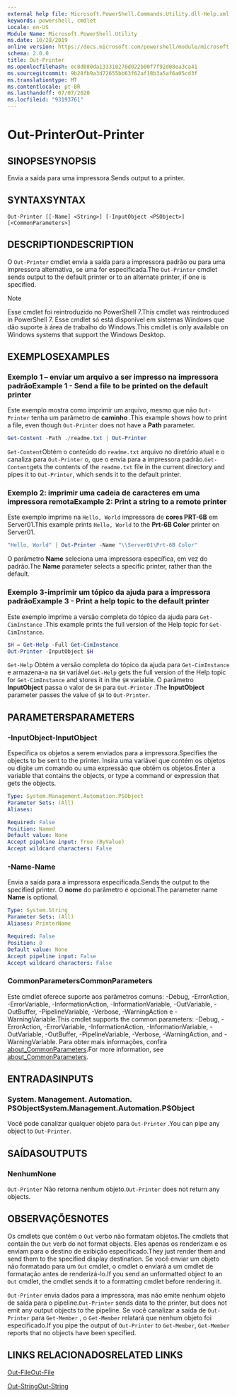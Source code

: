 ```yaml
---
external help file: Microsoft.PowerShell.Commands.Utility.dll-Help.xml
keywords: powershell, cmdlet
Locale: en-US
Module Name: Microsoft.PowerShell.Utility
ms.date: 10/28/2019
online version: https://docs.microsoft.com/powershell/module/microsoft.powershell.utility/out-printer?view=powershell-5.1&WT.mc_id=ps-gethelp
schema: 2.0.0
title: Out-Printer
ms.openlocfilehash: ec8d080da133310270d022b00f7f92d08ea3ca41
ms.sourcegitcommit: 9b28fb9a3d72655bb63f62af18b3a5af6a05cd3f
ms.translationtype: MT
ms.contentlocale: pt-BR
ms.lasthandoff: 07/07/2020
ms.locfileid: "93193761"
---
```

# <span data-ttu-id="cb116-103">Out-Printer</span><span class="sxs-lookup"><span data-stu-id="cb116-103">Out-Printer</span></span>

## <span data-ttu-id="cb116-104">SINOPSE</span><span class="sxs-lookup"><span data-stu-id="cb116-104">SYNOPSIS</span></span>
<span data-ttu-id="cb116-105">Envia a saída para uma impressora.</span><span class="sxs-lookup"><span data-stu-id="cb116-105">Sends output to a printer.</span></span>

## <span data-ttu-id="cb116-106">SYNTAX</span><span class="sxs-lookup"><span data-stu-id="cb116-106">SYNTAX</span></span>

```
Out-Printer [[-Name] <String>] [-InputObject <PSObject>] [<CommonParameters>]
```

## <span data-ttu-id="cb116-107">DESCRIPTION</span><span class="sxs-lookup"><span data-stu-id="cb116-107">DESCRIPTION</span></span>

<span data-ttu-id="cb116-108">O `Out-Printer` cmdlet envia a saída para a impressora padrão ou para uma impressora alternativa, se uma for especificada.</span><span class="sxs-lookup"><span data-stu-id="cb116-108">The `Out-Printer` cmdlet sends output to the default printer or to an alternate printer, if one is specified.</span></span>

> [!NOTE]
> <span data-ttu-id="cb116-109">Esse cmdlet foi reintroduzido no PowerShell 7.</span><span class="sxs-lookup"><span data-stu-id="cb116-109">This cmdlet was reintroduced in PowerShell 7.</span></span> <span data-ttu-id="cb116-110">Esse cmdlet só está disponível em sistemas Windows que dão suporte à área de trabalho do Windows.</span><span class="sxs-lookup"><span data-stu-id="cb116-110">This cmdlet is only available on Windows systems that support the Windows Desktop.</span></span>

## <span data-ttu-id="cb116-111">EXEMPLOS</span><span class="sxs-lookup"><span data-stu-id="cb116-111">EXAMPLES</span></span>

### <span data-ttu-id="cb116-112">Exemplo 1 – enviar um arquivo a ser impresso na impressora padrão</span><span class="sxs-lookup"><span data-stu-id="cb116-112">Example 1 - Send a file to be printed on the default printer</span></span>

<span data-ttu-id="cb116-113">Este exemplo mostra como imprimir um arquivo, mesmo que não `Out-Printer` tenha um parâmetro de **caminho** .</span><span class="sxs-lookup"><span data-stu-id="cb116-113">This example shows how to print a file, even though `Out-Printer` does not have a **Path** parameter.</span></span>

```powershell
Get-Content -Path ./readme.txt | Out-Printer
```

<span data-ttu-id="cb116-114">`Get-Content`Obtém o conteúdo do `readme.txt` arquivo no diretório atual e o canaliza para `Out-Printer` o, que o envia para a impressora padrão.</span><span class="sxs-lookup"><span data-stu-id="cb116-114">`Get-Content`gets the contents of the `readme.txt` file in the current directory and pipes it to `Out-Printer`, which sends it to the default printer.</span></span>

### <span data-ttu-id="cb116-115">Exemplo 2: imprimir uma cadeia de caracteres em uma impressora remota</span><span class="sxs-lookup"><span data-stu-id="cb116-115">Example 2: Print a string to a remote printer</span></span>

<span data-ttu-id="cb116-116">Este exemplo imprime na `Hello, World` impressora de **cores PRT-6B** em Server01.</span><span class="sxs-lookup"><span data-stu-id="cb116-116">This example prints `Hello, World` to the **Prt-6B Color** printer on Server01.</span></span>

```powershell
"Hello, World" | Out-Printer -Name "\\Server01\Prt-6B Color"
```

<span data-ttu-id="cb116-117">O parâmetro **Name** seleciona uma impressora específica, em vez do padrão.</span><span class="sxs-lookup"><span data-stu-id="cb116-117">The **Name** parameter selects a specific printer, rather than the default.</span></span>

### <span data-ttu-id="cb116-118">Exemplo 3-imprimir um tópico da ajuda para a impressora padrão</span><span class="sxs-lookup"><span data-stu-id="cb116-118">Example 3 - Print a help topic to the default printer</span></span>

<span data-ttu-id="cb116-119">Este exemplo imprime a versão completa do tópico da ajuda para `Get-CimInstance` .</span><span class="sxs-lookup"><span data-stu-id="cb116-119">This example prints the full version of the Help topic for `Get-CimInstance`.</span></span>

```powershell
$H = Get-Help -Full Get-CimInstance
Out-Printer -InputObject $H
```

<span data-ttu-id="cb116-120">`Get-Help` Obtém a versão completa do tópico da ajuda para `Get-CimInstance` e armazena-a na `$H` variável.</span><span class="sxs-lookup"><span data-stu-id="cb116-120">`Get-Help` gets the full version of the Help topic for `Get-CimInstance` and stores it in the `$H` variable.</span></span> <span data-ttu-id="cb116-121">O parâmetro **InputObject** passa o valor de `$H` para `Out-Printer` .</span><span class="sxs-lookup"><span data-stu-id="cb116-121">The **InputObject** parameter passes the value of `$H` to `Out-Printer`.</span></span>

## <span data-ttu-id="cb116-122">PARAMETERS</span><span class="sxs-lookup"><span data-stu-id="cb116-122">PARAMETERS</span></span>

### <span data-ttu-id="cb116-123">-InputObject</span><span class="sxs-lookup"><span data-stu-id="cb116-123">-InputObject</span></span>

<span data-ttu-id="cb116-124">Especifica os objetos a serem enviados para a impressora.</span><span class="sxs-lookup"><span data-stu-id="cb116-124">Specifies the objects to be sent to the printer.</span></span> <span data-ttu-id="cb116-125">Insira uma variável que contém os objetos ou digite um comando ou uma expressão que obtém os objetos.</span><span class="sxs-lookup"><span data-stu-id="cb116-125">Enter a variable that contains the objects, or type a command or expression that gets the objects.</span></span>

```yaml
Type: System.Management.Automation.PSObject
Parameter Sets: (All)
Aliases:

Required: False
Position: Named
Default value: None
Accept pipeline input: True (ByValue)
Accept wildcard characters: False
```

### <span data-ttu-id="cb116-126">-Name</span><span class="sxs-lookup"><span data-stu-id="cb116-126">-Name</span></span>

<span data-ttu-id="cb116-127">Envia a saída para a impressora especificada.</span><span class="sxs-lookup"><span data-stu-id="cb116-127">Sends the output to the specified printer.</span></span> <span data-ttu-id="cb116-128">O **nome** do parâmetro é opcional.</span><span class="sxs-lookup"><span data-stu-id="cb116-128">The parameter name **Name** is optional.</span></span>

```yaml
Type: System.String
Parameter Sets: (All)
Aliases: PrinterName

Required: False
Position: 0
Default value: None
Accept pipeline input: False
Accept wildcard characters: False
```

### <span data-ttu-id="cb116-129">CommonParameters</span><span class="sxs-lookup"><span data-stu-id="cb116-129">CommonParameters</span></span>

<span data-ttu-id="cb116-130">Este cmdlet oferece suporte aos parâmetros comuns: -Debug, -ErrorAction, -ErrorVariable, -InformationAction, -InformationVariable, -OutVariable, -OutBuffer, -PipelineVariable, -Verbose, -WarningAction e -WarningVariable.</span><span class="sxs-lookup"><span data-stu-id="cb116-130">This cmdlet supports the common parameters: -Debug, -ErrorAction, -ErrorVariable, -InformationAction, -InformationVariable, -OutVariable, -OutBuffer, -PipelineVariable, -Verbose, -WarningAction, and -WarningVariable.</span></span> <span data-ttu-id="cb116-131">Para obter mais informações, confira [about_CommonParameters](https://go.microsoft.com/fwlink/?LinkID=113216).</span><span class="sxs-lookup"><span data-stu-id="cb116-131">For more information, see [about_CommonParameters](https://go.microsoft.com/fwlink/?LinkID=113216).</span></span>

## <span data-ttu-id="cb116-132">ENTRADAS</span><span class="sxs-lookup"><span data-stu-id="cb116-132">INPUTS</span></span>

### <span data-ttu-id="cb116-133">System. Management. Automation. PSObject</span><span class="sxs-lookup"><span data-stu-id="cb116-133">System.Management.Automation.PSObject</span></span>

<span data-ttu-id="cb116-134">Você pode canalizar qualquer objeto para `Out-Printer` .</span><span class="sxs-lookup"><span data-stu-id="cb116-134">You can pipe any object to `Out-Printer`.</span></span>

## <span data-ttu-id="cb116-135">SAÍDAS</span><span class="sxs-lookup"><span data-stu-id="cb116-135">OUTPUTS</span></span>

### <span data-ttu-id="cb116-136">Nenhum</span><span class="sxs-lookup"><span data-stu-id="cb116-136">None</span></span>

<span data-ttu-id="cb116-137">`Out-Printer` Não retorna nenhum objeto.</span><span class="sxs-lookup"><span data-stu-id="cb116-137">`Out-Printer` does not return any objects.</span></span>

## <span data-ttu-id="cb116-138">OBSERVAÇÕES</span><span class="sxs-lookup"><span data-stu-id="cb116-138">NOTES</span></span>

<span data-ttu-id="cb116-139">Os cmdlets que contêm o `Out` verbo não formatam objetos.</span><span class="sxs-lookup"><span data-stu-id="cb116-139">The cmdlets that contain the `Out` verb do not format objects.</span></span> <span data-ttu-id="cb116-140">Eles apenas os renderizam e os enviam para o destino de exibição especificado.</span><span class="sxs-lookup"><span data-stu-id="cb116-140">They just render them and send them to the specified display destination.</span></span> <span data-ttu-id="cb116-141">Se você enviar um objeto não formatado para um `Out` cmdlet, o cmdlet o enviará a um cmdlet de formatação antes de renderizá-lo.</span><span class="sxs-lookup"><span data-stu-id="cb116-141">If you send an unformatted object to an `Out` cmdlet, the cmdlet sends it to a formatting cmdlet before rendering it.</span></span>

<span data-ttu-id="cb116-142">`Out-Printer` envia dados para a impressora, mas não emite nenhum objeto de saída para o pipeline.</span><span class="sxs-lookup"><span data-stu-id="cb116-142">`Out-Printer` sends data to the printer, but does not emit any output objects to the pipeline.</span></span> <span data-ttu-id="cb116-143">Se você canalizar a saída de `Out-Printer` para `Get-Member` , o `Get-Member` relatará que nenhum objeto foi especificado.</span><span class="sxs-lookup"><span data-stu-id="cb116-143">If you pipe the output of `Out-Printer` to `Get-Member`, `Get-Member` reports that no objects have been specified.</span></span>

## <span data-ttu-id="cb116-144">LINKS RELACIONADOS</span><span class="sxs-lookup"><span data-stu-id="cb116-144">RELATED LINKS</span></span>

[<span data-ttu-id="cb116-145">Out-File</span><span class="sxs-lookup"><span data-stu-id="cb116-145">Out-File</span></span>](Out-File.md)

[<span data-ttu-id="cb116-146">Out-String</span><span class="sxs-lookup"><span data-stu-id="cb116-146">Out-String</span></span>](Out-String.md)
